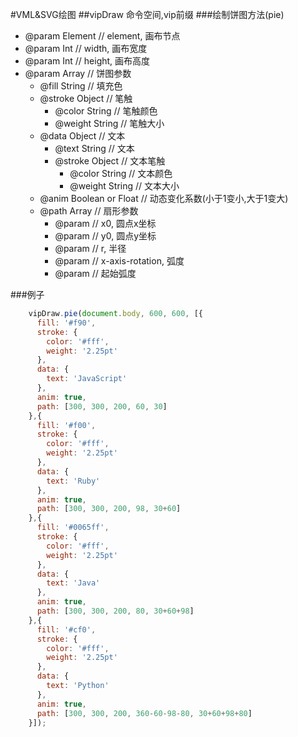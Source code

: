#VML&SVG绘图
##vipDraw
命令空间,vip前缀
###绘制饼图方法(pie)
  - @param Element  // element, 画布节点
  - @param Int    // width, 画布宽度
  - @param Int   // height, 画布高度
  - @param Array    // 饼图参数
      - @fill String      // 填充色
      - @stroke Object     // 笔触
        - @color String     // 笔触颜色
        - @weight String    // 笔触大小
      - @data Object   // 文本
        - @text String  // 文本
        - @stroke Object  // 文本笔触
          - @color String // 文本颜色
          - @weight String // 文本大小
      - @anim Boolean or Float  // 动态变化系数(小于1变小,大于1变大)
      - @path Array  // 扇形参数
        - @param  // x0, 圆点x坐标
        - @param  // y0, 圆点y坐标
        - @param  // r, 半径
        - @param  // x-axis-rotation, 弧度
        - @param  // 起始弧度

###例子
```js
    vipDraw.pie(document.body, 600, 600, [{  
      fill: '#f90',  
      stroke: {  
        color: '#fff',  
        weight: '2.25pt'  
      },  
      data: {  
        text: 'JavaScript'  
      },  
      anim: true,  
      path: [300, 300, 200, 60, 30]  
    },{  
      fill: '#f00',  
      stroke: {  
        color: '#fff',  
        weight: '2.25pt'  
      },  
      data: {  
        text: 'Ruby'  
      },  
      anim: true,  
      path: [300, 300, 200, 98, 30+60]  
    },{  
      fill: '#0065ff',  
      stroke: {  
        color: '#fff',  
        weight: '2.25pt'  
      },  
      data: {  
        text: 'Java'  
      },  
      anim: true,  
      path: [300, 300, 200, 80, 30+60+98]  
    },{  
      fill: '#cf0',  
      stroke: {  
        color: '#fff',  
        weight: '2.25pt'  
      },  
      data: {  
        text: 'Python'  
      },  
      anim: true,  
      path: [300, 300, 200, 360-60-98-80, 30+60+98+80]  
    }]);
```
